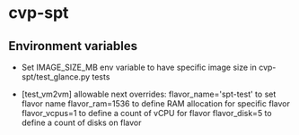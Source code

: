 # cvp-spt
Environment variables
--

* Set IMAGE_SIZE_MB env variable to have specific image size in cvp-spt/test_glance.py tests

* [test_vm2vm] allowable next overrides:
flavor_name='spt-test'  to set flavor name
flavor_ram=1536         to define RAM allocation for specific flavor
flavor_vcpus=1          to define a count of vCPU for flavor
flavor_disk=5           to define a count of disks on flavor
